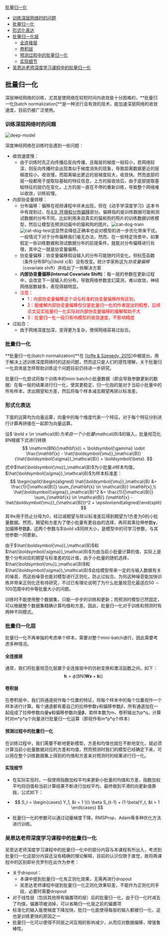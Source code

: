 [批量归一化](#批量归一化)

-   [训练深层网络时的问题](#训练深层网络时的问题)
-   [批量归一化](#批量归一化-1)
-   [形式化表达](#形式化表达)
-   [批量归一化层](#批量归一化层)
    -   [全连接层](#全连接层)
    -   [卷积层](#卷积层)
    -   [预测过程中的批量归一化](#预测过程中的批量归一化)
    -   [实现细节](#实现细节)
-   [吴恩达老师深度学习课程中的批量归一化](#吴恩达老师深度学习课程中的批量归一化)

## 批量归一化

深层神经网络的训练，尤其是使网络在较短时间内收敛是十分困难的，**批量归一化[batch normalization]**是一种流行且有效的技术，能加速深层网络的收敛速度，目前仍被广泛使用。

### 训练深层网络时的问题

![deep-model](deep_model.png)

深度神经网络在训练时会遇到一些问题：

* 收敛速度慢：
  * 由于训练时先正向传播后反向传播，且每层的梯度一般较小，若网络较深，则反向传播时会出现类似于梯度消失的现象，导致距离数据更近的层梯度较小，收敛慢，而距离输出更近的层梯度较大，收敛快。然而底部的层一般都用于提取较基础的特征信息，上方的层收敛后，由于底部提取基础特征的层仍在变化，上方的层一直在不停的重新训练，导致整个网络难以收敛，训练较慢。
* 内部协变量转移：
  * 分布偏移：偏移在视频课程中并未出现，但在《动手学深度学习》这本书中有提到过，在[4.9. 环境和分布偏移](https://zh-v2.d2l.ai/chapter_multilayer-perceptrons/environment.html)部分。偏移指的是训练数据可能和测试数据的分布不同，比如利用来自真实的猫和狗的照片的训练数据训练模型，然后让模型去预测动画中的猫和狗的图片。![cat-dog-train](cat-dog-train.svg)![cat-dog-test](cat-dog-test.svg)这显然会降低正确率也会对模型的进一步优化带来干扰。一般情况下对于分布偏移我们毫无办法，然而，在一些特定场景中，如果假定一些训练数据和测试数据分布的前提条件，就能对分布偏移进行处理，其中之一就是协变量偏移。
  * 协变量偏移：协变量偏移假设输入的分布可能随时间变化，但标签函数（条件分布$P(y|\bold x)$）没有改变。统计学家称这为*协变量偏移*（covariate shift）并给出了一些解决方案
  * **内部协变量偏移(Internal Covariate Shift)**：每一层的参数在更新过程中，会改变下一层输入的分布，导致网络参数变幻莫测，难以收敛，神经网络层数越多，表现得越明显。
  * <font color="red">注意：</font>
    * <font color="red">1：内部协变量偏移这个词与标准的协变量偏移所有区别。</font>
    * <font color="red">2：能缓解内部协变量偏移仅仅是批量归一化的作者提出的假想，后续论文证实批量归一化实际对内部协变量偏移的缓解帮助不大</font>
    * <font color="red">3：批量归一化一般只影响模型的收敛速度，不影响精度</font>
* 过拟合：
  * 由于网络深度加深，变得更为复杂，使得网络容易过拟合。

### 批量归一化

**批量归一化(batch normalization)**在 [[Ioffe & Szegedy, 2015\]](https://zh-v2.d2l.ai/chapter_references/zreferences.html#ioffe-szegedy-2015)中被提出，用于解决上述训练深度网络时的这些问题，然而这只是人们的感性理解，关于批量归一化具体是怎样帮助训练这个问题目前仍待进一步研究。

批量归一化尝试将每个训练中的mini-batch小批量数据（即会导致参数更新的数据）在每一层的结果进行归一化，使其更稳定，归一化指的是对于当前小批量中的所有样本，求出期望和方差，然后将每个样本减去期望再除以标准差。

### 形式化表达

下面的运算均为向量运算，向量中的每个维度代表一个特征，对于每个特征分别进行计算再拼接在一起即为向量运算。

设$ \bold x \in \mathcal{B}$为来自一个小批量$\mathcal{B}$的输入，批量规范化BN根据下式进行转换
$$
\mathrm{BN}(\mathbf{x}) = \boldsymbol{\gamma} \odot \frac{\mathbf{x} - \hat{\boldsymbol{\mu}}_\mathcal{B}}{\hat{\boldsymbol{\sigma}}_\mathcal{B}} + \boldsymbol{\beta}.
$$
式中$\hat{\boldsymbol{\mu}}_\mathcal{B}$为小批量$\mathcal{B}$样本均值，$\hat{\boldsymbol{\sigma}}_\mathcal{B}$为样本标准差：
$$
\begin{split}\begin{aligned} \hat{\boldsymbol{\mu}}_\mathcal{B} &= \frac{1}{|\mathcal{B}|} \sum_{\mathbf{x} \in \mathcal{B}} \mathbf{x},\\
\hat{\boldsymbol{\sigma}}_\mathcal{B}^2 &= \frac{1}{|\mathcal{B}|} \sum_{\mathbf{x} \in \mathcal{B}} (\mathbf{x} - \hat{\boldsymbol{\mu}}_{\mathcal{B}})^2 + \epsilon\end{aligned}\end{split}
$$
其中$\epsilon$用于防止分母为0，经过减期望与除以标准差后得到期望为1方差为0的小批量数据。然而，期望和方差为了使小批量有更自由的选择，再将其乘拉伸参数$\boldsymbol {\gamma}$，加偏移参数$\boldsymbol \beta$，这两个参数与$\bold x$同样大小，是模型中的可学习参数，与其他参数一同更新。

由于$\hat{\boldsymbol{\mu}}_\mathcal{B}$和$\hat{\boldsymbol{\sigma}}_\mathcal{B}$为由当前小批量计算的值，实际上是整个分布对应的期望与标准差的估计值，由于小批量的随机选择，$\hat{\boldsymbol{\mu}}_\mathcal{B}$和$\hat{\boldsymbol{\sigma}}_\mathcal{B}$会给模型带来一定的与输入数据有关的噪音，而这些噪音也能对模型进行正则化，防止过拟合。为何这种噪音能加快训练并带来正则化还有待研究，不过已有理论说明了为什么批量规范化最适应$50∼100$范围中的中等批量大小的问题。

训练时不能使用整个数据集，只能一步步的训练和更新；而预测时模型已然固定，可以根据整个数据集精确计算均值和方差。因此，批量归一化对于训练和预测时有两种不同模式。

### 批量归一化层

批量归一化不再单独的考虑单个样本，需要对整个mini-batch进行，因此需要考虑多种情况。

#### 全连接层

通常，我们将批量规范化层置于全连接层中的仿射变换和激活函数之间。如下：
$$
\mathbf{h} = \phi(\mathrm{BN}(\mathbf{W}\mathbf{x} + \mathbf{b}))
$$

#### 卷积层

在卷积层中，我们将通道视作每个位置的特征，将每个样本中的每个位置视作一个样本进行计算。每个通道都有着自己的拉伸参数${\gamma}$和偏移参数$\beta$，所有通道加在一起组成了拉伸参数向量$\boldsymbol {\gamma}$和偏移参数向量$\boldsymbol \beta$，若样本数为m，卷积输出为p\*q，计算时对m\*p\*q个向量进行批量归一化运算（即视作有m\*p\*q个样本）

#### 预测过程中的批量归一化

在训练过程中，我们需要不断地更新模型，方差和均值也就在不断地变化，就必须计算当前小批量数据对应的方差和均值，然而预测时我们的模型已经确定下来，可以用在整个训练数据集上得到的均值和方差来对预测时的结果进行归一化。

#### 实现细节

* 在实际实现时，一般使用指数加权平均来更新小批量的均值和方差，指数加权平均将旧值和当前计算结果不断进行加权平均，最终做到平滑的向更新值靠拢，公式如下：

* $$
  S_t = 
  \begin{cases} 
  Y_1, &t = 1 \\\\ 
  \beta S_{t-1} + (1-\beta)Y_t, &t > 1 
  \end{cases}
  $$

* 批量归一化的参数可以通过动量梯度下降，RMSProp，Adam等多种优化方法进行训练。

### 吴恩达老师深度学习课程中的批量归一化

吴恩达老师深度学习课程中的批量归一化中的部分内容与本课程有所出入，考虑到批量归一化这部分内容还没有精确的理论解释，目前的认识仅限于直觉，故将两课程中的区别即补充罗列在此作为参考：

* 关于dropout：
  * 本课中提到批量归一化有正则化效果，无需再进行dropout
  * 吴恩达老师课程中提到批量归一化正则化效果较差，不能作为正则化的手段，必要时需要dropout
* 对于线性层（包括其他带有偏置项的层）后的批量归一化，由于归一化时减去了均值，偏置项被消掉，可以省略归一化层之前的偏置项
* 标准化的输入能使梯度下降加快，批归一化能使得每层的输入都被归一化，这也是训练更快的原因之一
* 批量归一化可以使得不同层之间互相的影响减少，从而应对数据偏移，增强鲁棒性。